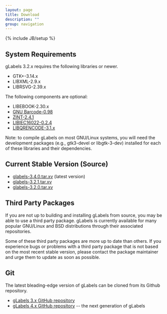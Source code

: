 ```yaml
---
layout: page
title: Download
description: ""
group: navigation
---
```

{% include JB/setup %}

## System Requirements

gLabels 3.2.x requires the following libraries or newer.

- GTK+-3.14.x
- LIBXML-2.9.x
- LIBRSVG-2.39.x

The following components are optional:

- LIBEBOOK-2.30.x
- <a href="http://www.gnu.org/software/barcode/">GNU Barcode-0.98</a>
- <a href="http://sourceforge.net/projects/zint/">ZINT-2.4.1</a>
- <a href="http://datenfreihafen.org/projects/iec16022.html">LIBIEC16022-0.2.4</a>
- <a href="http://megaui.net/fukuchi/works/qrencode/index.en.html">LIBQRENCODE-3.1.x</a>

Note: to compile gLabels on most GNU/Linux systems, you will need the development
packages (e.g., gtk3-devel or libgtk-3-dev) installed for each of these libraries and
their dependencies.

## Current Stable Version (Source)

- [glabels-3.4.0.tar.xv](http://ftp.gnome.org/pub/GNOME/sources/glabels/3.4/glabels-3.4.0.tar.xz) (latest version)
- [glabels-3.2.1.tar.xv](http://ftp.gnome.org/pub/GNOME/sources/glabels/3.2/glabels-3.2.1.tar.xz)
- [glabels-3.2.0.tar.xv](http://ftp.gnome.org/pub/GNOME/sources/glabels/3.2/glabels-3.2.0.tar.xz)


## Third Party Packages

If you are not up to building and installing gLabels from source,
you may be able to use a third party package.  gLabels is currently available for many
popular GNU/Linux and BSD distributions through their associated repositories.

Some of these third party packages are more up to date than others.  If you experience
bugs or problems with a third party package that is not based on the most recent stable
version, please contact the package maintainer and urge them to update as soon as possible.


## Git
The latest bleading-edge version of gLabels can be cloned from its Github repository.

- [gLabels 3.x GitHub repository](https://github.com/jimevins/glabels)
- [gLabels 4.x GitHub repository](https://github.com/jimevins/glabels-qt) -- the next generation of gLabels

